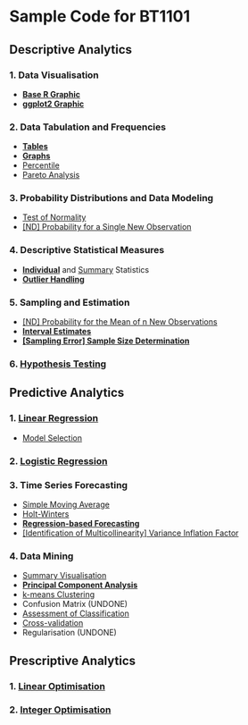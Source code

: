 # Sample Code for BT1101
## Descriptive Analytics
### 1. Data Visualisation
- [**Base R Graphic**](1-1-1.md)
- [**ggplot2 Graphic**](1-1-2.md)
### 2. Data Tabulation and Frequencies
- [**Tables**](1-2-1.md)
- [**Graphs**](1-2-2.md)
- [Percentile]([SC]-Descriptive-Analytics/[SC]-Data-Tabulation-and-Frequencies/[M]-Percentile.md)
- [Pareto Analysis]([SC]-Descriptive-Analytics/[SC]-Data-Tabulation-and-Frequencies/[M]-Pareto-Analysis.md)
### 3. Probability Distributions and Data Modeling
- [Test of Normality]([SC]-Descriptive-Analytics/[SC]-Probability-Distribution-and-Data-Modeling/[M]-Test-of-Normality.md)
- [\[ND\] Probability for a Single New Observation]([SC]-Descriptive-Analytics/[SC]-Probability-Distribution-and-Data-Modeling/[M]-Normal-Distribution_Probability-for-a-Single-New-Observation.md)
### 4. Descriptive Statistical Measures
- [**Individual**](1-4-1-1.md) and [Summary]([SC]-Descriptive-Analytics/[SC]-Descriptive-Statistical-Measures/[M]-Summary-Statistics.md) Statistics
- [**Outlier Handling**](1-4-2.md)
### 5. Sampling and Estimation
- [\[ND\] Probability for the Mean of n New Observations]([SC]-Descriptive-Analytics/[SC]-Sampling-and-Estimation/[M]-Normal-Distribution_Probability-for-the-Mean-of-n-New-Observations.md)
- [**Interval Estimates**](1-5-2.md)
- [**\[Sampling Error\] Sample Size Determination**](1-5-3.md)
### 6. [Hypothesis Testing](1-6.md)
## Predictive Analytics
### 1. [Linear Regression]([SC]-Predictive-Analytics/[SC]-Linear-&-Logistic-Regression/[M]-Linear-Regression.md)
- [Model Selection]([SC]-Predictive-Analytics/[SC]-Linear-&-Logistic-Regression/[M]-Model-Selection.md)
### 2. [Logistic Regression]([SC]-Predictive-Analytics/[SC]-Linear-&-Logistic-Regression/[M]-Logistic-Regression.md)
### 3. Time Series Forecasting
- [Simple Moving Average]([SC]-Predictive-Analytics/[SC]-Time-Series-Forecasting/[M]-Simple-Moving-Average.md)
- [Holt-Winters]([SC]-Predictive-Analytics/[SC]-Time-Series-Forecasting/[M]-Holt-Winters.md)
- [**Regression-based Forecasting**](2-3-3.md)
- [\[Identification of Multicollinearity\] Variance Inflation Factor]([SC]-Predictive-Analytics/[SC]-Linear-&-Logistic-Regression/[M]-Variance-Inflation-Factor.md)
### 4. Data Mining
- [Summary Visualisation]([SC]-Predictive-Analytics/[SC]-Data-Mining/[M]-Summary-Visualisation.md)
- [**Principal Component Analysis**](2-4-2.md)
- [k-means Clustering]([SC]-Predictive-Analytics/[SC]-Data-Mining/[M]-k-means-Clustering.md)
- Confusion Matrix (UNDONE)
- [Assessment of Classification]([SC]-Predictive-Analytics/[SC]-Data-Mining/[M]-Assessment-of-Classification.md)
- [Cross-validation]([SC]-Predictive-Analytics/[SC]-Data-Mining/[M]-Cross-Validation.md)
- Regularisation (UNDONE)
## Prescriptive Analytics
### 1. [Linear Optimisation]([SC]-Prescriptive-Analytics/[M]-Linear-Optimisation.md)
### 2. [Integer Optimisation]([SC]-Prescriptive-Analytics/[M]-Integer-Optimisation.md)

